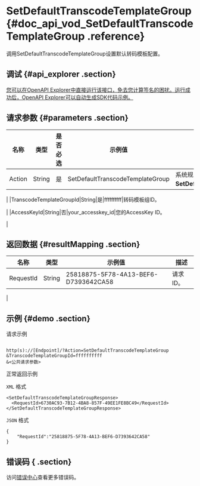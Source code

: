 # SetDefaultTranscodeTemplateGroup {#doc_api_vod_SetDefaultTranscodeTemplateGroup .reference}

调用SetDefaultTranscodeTemplateGroup设置默认转码模板配置。

## 调试 {#api_explorer .section}

[您可以在OpenAPI Explorer中直接运行该接口，免去您计算签名的困扰。运行成功后，OpenAPI Explorer可以自动生成SDK代码示例。](https://api.aliyun.com/#product=vod&api=SetDefaultTranscodeTemplateGroup&type=RPC&version=2017-03-21)

## 请求参数 {#parameters .section}

|名称|类型|是否必选|示例值|描述|
|--|--|----|---|--|
|Action|String|是|SetDefaultTranscodeTemplateGroup|系统规定参数，取值：**SetDefaultTranscodeTemplateGroup**。

 |
|TranscodeTemplateGroupId|String|是|ffffffffff|转码模板组ID。

 |
|AccessKeyId|String|否|your\_accesskey\_id|您的AccessKey ID。

 |

## 返回数据 {#resultMapping .section}

|名称|类型|示例值|描述|
|--|--|---|--|
|RequestId|String|25818875-5F78-4A13-BEF6-D7393642CA58|请求ID。

 |

## 示例 {#demo .section}

请求示例

``` {#request_demo}

http(s)://[Endpoint]/?Action=SetDefaultTranscodeTemplateGroup
&TranscodeTemplateGroupId=ffffffffff
&<公共请求参数>

```

正常返回示例

`XML` 格式

``` {#xml_return_success_demo}
<SetDefaultTranscodeTemplateGroupResponse>
  <RequestId>6730AC93-7B12-4BA8-857F-49EE1FE8BC49</RequestId>
</SetDefaultTranscodeTemplateGroupResponse>
```

`JSON` 格式

``` {#json_return_success_demo}
{
	"RequestId":"25818875-5F78-4A13-BEF6-D7393642CA58"
}
```

## 错误码 { .section}

访问[错误中心](https://error-center.aliyun.com/status/product/vod)查看更多错误码。

